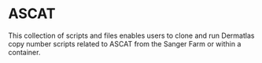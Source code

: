# ASCAT

This collection of scripts and files enables users to clone and run Dermatlas copy number scripts related to ASCAT from the Sanger Farm or within a container.